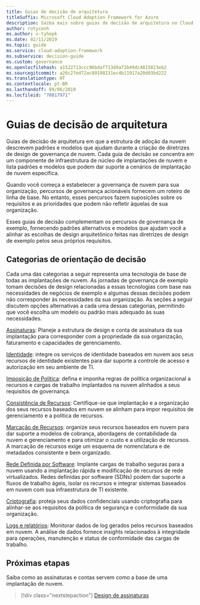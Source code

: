 ```yaml
---
title: Guias de decisão de arquitetura
titleSuffix: Microsoft Cloud Adoption Framework for Azure
description: Saiba mais sobre guias de decisão de arquitetura no Cloud Adoption Framework.
author: rotycenh
ms.author: v-tyhopk
ms.date: 02/11/2019
ms.topic: guide
ms.service: cloud-adoption-framework
ms.subservice: decision-guide
ms.custom: governance
ms.openlocfilehash: a1522713ccc96bdaf713d9a72b49dc4815823eb2
ms.sourcegitcommit: a26c27ed72ac89198231ec4b11917a20d03bd222
ms.translationtype: HT
ms.contentlocale: pt-BR
ms.lasthandoff: 09/06/2019
ms.locfileid: "70817971"
---
```

# <a name="architectural-decision-guides"></a>Guias de decisão de arquitetura

Guias de decisão de arquitetura em que a estrutura de adoção da nuvem descrevem padrões e modelos que ajudam durante a criação de diretrizes de design de governança de nuvem. Cada guia de decisão se concentra em um componente de infraestrutura de núcleo de implantações de nuvem e lista padrões e modelos que podem dar suporte a cenários de implantação de nuvem específica.

Quando você começa a estabelecer a governança de nuvem para sua organização, percursos de governança acionáveis fornecem um roteiro de linha de base. No entanto, esses percursos fazem suposições sobre os requisitos e as prioridades que podem não refletir àquelas de sua organização.

Esses guias de decisão complementam os percursos de governança de exemplo, fornecendo padrões alternativos e modelos que ajudam você a alinhar as escolhas de design arquitetônico feitas nas diretrizes de design de exemplo pelos seus próprios requisitos.

## <a name="decision-guidance-categories"></a>Categorias de orientação de decisão

Cada uma das categorias a seguir representa uma tecnologia de base de todas as implantações de nuvem. As jornadas de governança de exemplo tomam decisões de design relacionadas a essas tecnologias com base nas necessidades de negócios de exemplo e algumas dessas decisões podem não corresponder às necessidades da sua organização. As seções a seguir discutem opções alternativas a cada uma dessas categorias, permitindo que você escolha um modelo ou padrão mais adequado às suas necessidades.

[Assinaturas](./subscriptions/index.md): Planeje a estrutura de design e conta de assinatura da sua implantação para corresponder com a propriedade da sua organização, faturamento e capacidades de gerenciamento.

[Identidade](./identity/index.md): integre os serviços de identidade baseados em nuvem aos seus recursos de identidade existentes para dar suporte a controle de acesso e autorização em seu ambiente de TI.

[Imposição de Política](./policy-enforcement/index.md): defina e imponha regras de política organizacional a recursos e cargas de trabalho implantados na nuvem alinhados a seus requisitos de governança.

[Consistência de Recursos](./resource-consistency/index.md): Certifique-se que implantação e a organização dos seus recursos baseados em nuvem se alinham para impor requisitos de gerenciamento e a política de recursos.

[Marcação de Recursos](./resource-tagging/index.md): organize seus recursos baseados em nuvem para dar suporte a modelos de cobrança, abordagens de contabilidade da nuvem e gerenciamento e para otimizar o custo e a utilização de recursos. A marcação de recursos exige um esquema de nomenclatura e de metadados consistente e bem organizado.

[Rede Definida por Software](./software-defined-network/index.md): Implante cargas de trabalho seguras para a nuvem usando a implantação rápida e modificação de recursos de rede virtualizados. Redes definidas por software (SDNs) podem dar suporte a fluxos de trabalho ágeis, isolar os recursos e integrar sistemas baseados em nuvem com sua infraestrutura de TI existente.

[Criptografia](./encryption/index.md): proteja seus dados confidenciais usando criptografia para alinhar-se aos requisitos da política de segurança e conformidade da sua organização.

[Logs e relatórios](./log-and-report/index.md): Monitorar dados de log gerados pelos recursos baseados em nuvem. A análise de dados fornece insights relacionados à integridade para operações, manutenção e status de conformidade das cargas de trabalho.

## <a name="next-steps"></a>Próximas etapas

Saiba como as assinaturas e contas servem como a base de uma implantação de nuvem.

> [!div class="nextstepaction"]
> [Design de assinaturas](subscriptions/index.md)
